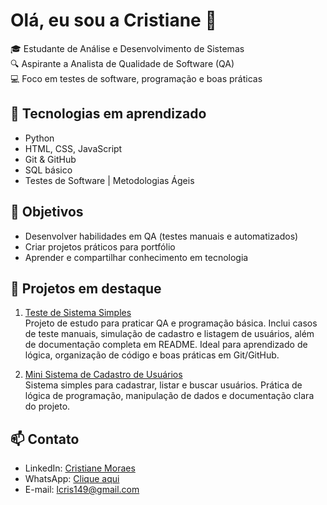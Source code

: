 # Olá, eu sou a Cristiane 👋

🎓 Estudante de Análise e Desenvolvimento de Sistemas  
🔍 Aspirante a Analista de Qualidade de Software (QA)  
💻 Foco em testes de software, programação e boas práticas  

## 🚀 Tecnologias em aprendizado
- Python  
- HTML, CSS, JavaScript  
- Git & GitHub  
- SQL básico  
- Testes de Software | Metodologias Ágeis  

## 🌱 Objetivos
- Desenvolver habilidades em QA (testes manuais e automatizados)  
- Criar projetos práticos para portfólio  
- Aprender e compartilhar conhecimento em tecnologia  

## 📂 Projetos em destaque
1. [Teste de Sistema Simples](https://github.com/crismoraes-ads/teste-software-exemplo)  
   Projeto de estudo para praticar QA e programação básica. Inclui casos de teste manuais, simulação de cadastro e listagem de usuários, além de documentação completa em README. Ideal para aprendizado de lógica, organização de código e boas práticas em Git/GitHub.

2. [Mini Sistema de Cadastro de Usuários](https://github.com/crismoraes-ads/teste-software-exemplo/blob/main/cadastro.py)  
   Sistema simples para cadastrar, listar e buscar usuários. Prática de lógica de programação, manipulação de dados e documentação clara do projeto. 
   

## 📫 Contato
- LinkedIn: [Cristiane Moraes](https://www.linkedin.com/in/cristiane-moraes-ads)  
- WhatsApp: [Clique aqui](https://wa.me/5511930103195)  
- E-mail: lcris149@gmail.com

